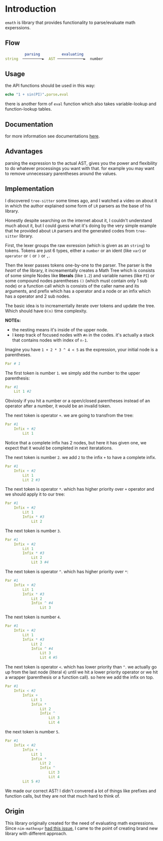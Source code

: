 # Introduction
`emath` is library that provides functionality to parse/evaluate math experssions.

## Flow
```nim
         parsing          evaluating          
string  ─────────►  AST ────────────►  number
```

## Usage
the API functions should be used in this way:
```nim
echo "1 + sin(PI)".parse.eval
```

there is another form of `eval` function which also takes variable-lookup and function-lookup tables.

## Documentation
for more information see documentations [here](https://hamidb80.github.io/emath/).

## Advantages
parsing the expression to the actual AST, gives you the power and flexibility to do whatever processings you want with that. for example you may want to remove unnecessary parentheses around the values.

## Implementation
I discovered `tree-sitter` some times ago, and I watched a video on about it in which the author explained some form of `LR` parsers as the base of his library.

Honestly despite searching on the internet about it, I couldn't understand much about it, but I could guess what it's doing by the very simple example that he provided about `LR` parsers and the generated codes from `tree-sitter` library.


First, the lexer groups the raw exression (which is given as an `string`) to tokens. Tokens are just 6 types, either a `number` or an ident (like `var`) or `operator` or `(` or `)` or `,`.

Then the lexer passes tokens one-by-one to the parser. The parser is the *heart* of the library, it increamentally creates a Math Tree which is consists of some simple Nodes like **literals** (like `1.2`) and variable names (like `PI`) or some compound nodes parentheses `()` (which must contain only 1 sub node) or a function call which is consists of the caller name and its arguments, and prefix which has a operator and a node or an infix which has a operator and 2 sub nodes.

The basic idea is to increamentally iterate over tokens and update the tree. Which should have `O(n)` time complexity.


**NOTEs:** 
- the nesting means it's inside of the upper node.
- I keep track of focused nodes with `#n` in the codes. it's actually a stack that contains nodes with index of `n-1`.

Imagine you have `1 + 2 * 3 ^ 4 < 5` as the expression, your initial node is a parentheses.
```nim
Par # 1
```

The first token is number `1`. we simply add the number to the upper parenthesis:
```nim
Par #1
    Lit 1 #2
```

Obviosly if you hit a number or a open/closed parentheses instead of an operator after a number, it would be an invalid token.

The next token is operator `+`. we are going to transfrom the tree:

```nim
Par #1
    Infix + #2
        Lit 1
```

Notice that a complete infix has 2 nodes, but here it has given one, we expect that it would be completed in next iteratations.

The next token is number `2`. we add `2` to the infix `+` to have a complete infix.

```nim
Par #1
    Infix + #2
        Lit 1
        Lit 2 #3
```

The next token is operator `*`. which has higher priority over `+` operator and we should apply it to our tree:


```nim
Par #1
    Infix + #2
        Lit 1 
        Infix * #3
            Lit 2
```

The next token is number `3`.

```nim
Par #1
    Infix + #2
        Lit 1 
        Infix * #3
            Lit 2 
            Lit 3 #4
```

The next token is operator `^`. which has higher priority over `*`:

```nim
Par #1
    Infix + #2
        Lit 1 
        Infix * #3
            Lit 2 
            Infix ^ #4
                Lit 3
```

The next token is number `4`.

```nim
Par #1
    Infix + #2
        Lit 1 
        Infix * #3
            Lit 2 
            Infix ^ #4
                Lit 3
                Lit 4 #5
```

The next token is operator `<`. which has lower priority than `^`. we actually go up from the last node (literal `4`) until we hit a lower priority operator or we hit a wrapper (parenthesis or a function call). so here we add the infix on top.


```nim
Par #1
    Infix < #2
        Infix +
            Lit 1 
            Infix *
                Lit 2 
                Infix ^
                    Lit 3
                    Lit 4
```

the next token is number `5`.


```nim
Par #1
    Infix < #2
        Infix +
            Lit 1 
            Infix *
                Lit 2 
                Infix ^
                    Lit 3
                    Lit 4
        Lit 5 #3
```

We made our correct AST! I didn't convered a lot of things like prefixes and function calls, but they are not that much hard to think of.

## Origin
This library originally created for the need of evaluating math expressions. Since `nim-mathexpr` [had this issue](https://github.com/Yardanico/nim-mathexpr/issues/7), I came to the point of creating brand new library with different approach.